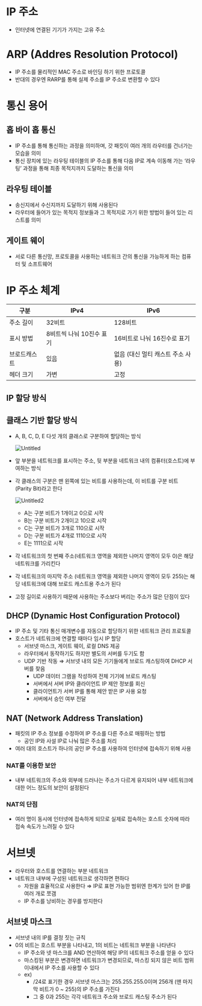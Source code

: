 # IP 주소

- 인터넷에 연결된 기기가 가지는 고유 주소

# ARP (Addres Resolution Protocol)

- IP 주소를 물리적인 MAC 주소로 바인딩 하기 위한 프로토콜
- 반대의 경우엔 RARP를 통해 실제 주소를 IP 주소로 변환할 수 있다

# 통신 용어

## 홉 바이 홉 통신

- IP 주소를 통해 통신하는 과정을 의미하며, 갓 패킷이 여러 개의 라우터를 건너가는 모습을 의미
- 통신 장치에 있는 라우팅 테이블의 IP 주소를 통해 다음 IP로 계속 이동해 가는 ‘라우팅’ 과정을 통해 최종 목적지까지 도달하는 통신을 의미

## 라우팅 테이블

- 송신지에서 수신지까지 도달하기 위해 사용된다
- 라우터에 들어가 있는 목적지 정보들과 그 목적지로 가기 위한 방법이 들어 있는 리스트를 의미

## 게이트 웨이

- 서로 다른 통신망, 프로토콜을 사용하는 네트워크 간의 통신을 가능하게 하는 컴퓨터 및 소프트웨어

# IP 주소 체계

| 구분 | IPv4 | IPv6 |
| --- | --- | --- |
| 주소 길이 | 32비트 | 128비트 |
| 표시 방법 | 8비트씩 나눠 10진수 표기 | 16비트로 나눠 16진수로 표기 |
| 브로드캐스트 | 있음 | 없음 (대신 멀티 캐스트 주소 사용) |
| 헤더 크기 | 가변 | 고정 |

## IP 할당 방식

## 클래스 기반 할당 방식

- A, B, C, D, E 다섯 개의 클래스로 구분하여 할당하는 방식
    
    ![Untitled](https://github.com/STUDY-0x0E/CS-STUDY/assets/66675919/d5c65350-8acb-4504-9276-add6f4e2ddb7)
    
- 앞 부분을 네트워크를 표시하는 주소, 뒷 부분을 네트워크 내의 컴퓨터(호스트)에 부여하는 방식
- 각 클래스의 구분은 맨 왼쪽에 있는 비트를 사용하는데, 이 비트를 구분 비트 (Parity Bit)라고 한다
    
    ![Untitled2](https://github.com/STUDY-0x0E/CS-STUDY/assets/66675919/a72430ca-1346-4f07-a189-9cd1c8616328)
    
    - A는 구분 비트가 1개이고 0으로 시작
    - B는 구분 비트가 2개이고 10으로 시작
    - C는 구분 비트가 3개로 110으로 시작
    - D는 구분 비트가 4개로 1110으로 시작
    - E는 1111으로 시작
- 각 네트워크의 첫 번째 주소(네트워크 영역을 제외한 나머지 영역이 모두 0)은 해당 네트워크를 가리킨다
- 각 네트워크의 마지막 주소 (네트워크 영역을 제외한 나머지 영역이 모두 255)는 해당 네트워크에 대해 브로드 캐스트용 주소가 된다
- 고정 길이로 사용하기 때문에 사용하는 주소보다 버리는 주소가 많은 단점이 있다

## DHCP (Dynamic Host Configuration Protocol)

- IP 주소 및 기타 통신 매개변수를 자동으로 할당하기 위한 네트워크 관리 프로토콜
- 호스트가 네트워크에 연결할 때마다 임시 IP 할당
    - 서브넷 마스크, 게이트 웨이, 로컬 DNS 제공
    - 라우터에서 동작하기도 하지만 별도의 서버를 두기도 함
    - UDP 기반 작동 ⇒ 서브넷 내의 모든 기기들에게 브로드 캐스팅하여 DHCP 서버를 찾음
        - UDP 데이터 그램을 작성하여 전체 기기에 브로드 캐스팅
        - 서버에서 서버 IP와 클라이언트 IP 제안 정보를 회신
        - 클라이언트가 서버 IP를 통해 제안 받은 IP 사용 요청
        - 서버에서 승인 여부 전달

## NAT (Network Address Translation)

- 패킷의 IP 주소 정보를 수정하여 IP 주소를 다른 주소로 매핑하는 방법
    - 공인 IP와 사설 IP로 나눠 많은 주소를 처리
- 여러 대의 호스트가 하나의 공인 IP 주소를 사용하여 인터넷에 접속하기 위해 사용

### NAT를 이용한 보안

- 내부 네트워크의 주소와 외부에 드러나는 주소가 다르게 유지되어 내부 네트워크에 대한 어느 정도의 보안이 설정된다

### NAT의 단점

- 여러 명이 동시에 인터넷에 접속하게 되므로 실제로 접속하는 호스트 숫자에 따라 접속 속도가 느려질 수 있다

# 서브넷

- 라우터와 호스트를 연결하는 부분 네트워크
- 네트워크 내부에 구성된 네트워크로 생각하면 편하다
    - 자원을 효율적으로 사용한다 ⇒ IP로 표현 가능한 범위엔 한계가 있어 한 IP를 여러 개로 쪼갬
    - IP 주소를 낭비하는 경우를 방지한다

## 서브넷 마스크

- 서브넷 내의 IP를 결정 짓는 규칙
- 0의 비트는 호스트 부분을 나타내고, 1의 비트는 네트워크 부분을 나타낸다
    - IP 주소와 넷 마스크를 AND 연산하여 해당 IP의 네트워크 주소를 얻을 수 있다
    - 마스킹된 부분은 변경하면 네트워크가 변경되므로, 마스킹 되지 않은 비트 범위 이내에서 IP 주소를 사용할 수 있다
    - ex)
        - /24로 표기한 경우 서브넷 마스크는 255.255.255.0이며 256개 (맨 마지막 비트가 0 ~ 255)의 IP 주소를 가진다
        - 그 중 0과 255는 각각 네트워크 주소와 브로드 캐스팅 주소가 된다
